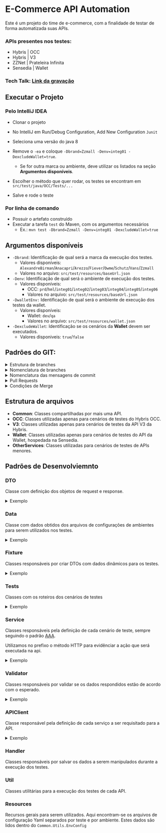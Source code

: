# E-Commerce API Automation
Este é um projeto do time de e-commerce, com a finalidade de testar de forma automatizada suas APIs.

### APIs presentes nos testes:
- Hybris | OCC
- Hybris | V3
- ZZNet | Prateleira Infinita
- Sensedia | Wallet

### Tech Talk: [Link da gravação](https://drive.google.com/file/d/1tx1_DGb73UWVVXTHeUa1qL0hNmmgUIDy/view)

## Executar o Projeto

### Pelo IntelliJ IDEA
- Clonar o projeto
- No IntelliJ em Run/Debug Configuration, Add New Configuration `Junit`
- Seleciona uma versão do java 8
- Remove o `-ea` e coloque `-Dbrand=Zzmall -Denv=integ01 -DexcludeWallet=true`.
  - Se for outra marca ou ambiente, deve utilizar os listados na seção **Argumentos disponíveis**.
- Escolher o método que quer rodar, os testes se encontram em `src/test/java/OCC/Tests/...`

- Salve e rode o teste

### Por linha de comando
- Possuir o artefato construído
- Executar a tarefa `test` do Maven, com os argumentos necessários
  - Ex.: `mvn test -Dbrand=Zzmall -Denv=integ01 -DexcludeWallet=true`

## Argumentos disponíveis

- `-Dbrand`: Identificação de qual será a marca da execução dos testes.
  - Valores disponíveis: `AlexandreBirman`/`Anacapri`/`Arezzo`/`Fiever`/`Owme`/`Schutz`/`Vans`/`Zzmall`
  - Valores no arquivo: `src/test/resources/baseUrl.json`
- `-Denv`: Identificação de qual será o ambiente de execução dos testes.
  - Valores disponíveis: 
    - OCC: `prd`/`hml`/`integ01`/`integ02`/`integ03`/`integ04`/`integ05`/`integ06`
    - Valores no arquivo: `src/test/resources/baseUrl.json`
- `-DwalletEnv:` Identificação de qual será o ambiente de execução dos testes da wallet.
  - Valores disponíveis:
    - Wallet: `dev`/`qa`
    - Valores no arquivo: `src/test/resources/wallet.json`
- `-DexcludeWallet`: Identificação se os cenários da **Wallet** devem ser executados.
  - Valores disponiveis: `true`/`false`

## Padrões do GIT:
<details>
  <summary>Estrutura de branches</summary>

```   
 main
  |
  |
  |_____ develop -> branch com o código que reflete o produto em atual desenvolvimento
          |
          |
          |_______ feat/login -> branch de uma nova feature que será mergeada para a dev
          |
          |
          |_______ fix/home-alignment -> branch de uma correção que será mergeada para a dev
          |
          |
          |_______ refactor/user-state -> branch de um refactor que será mergeado para a dev
          |
          |
          |_______ docs/define-git-default -> branch de uma inclusão de documentação que será mergeado na dev
          |
          |
          |_______ revert/login -> branch de um código que foi implementado recentemente e terá que voltar ao seu estado anterior
```
Sendo assim para criar uma nova feature, corrigir um bug ou fazer um refactor
você sempre abrirá uma nova branch a partir da `develop`.
```
git checkout develop
git pull
git checkout -b <nome_da_sua_branch>
```

</details>

<details>
  <summary>Nomenclatura de branches</summary>

Para criar um nova branch devemos seguir alguns padrões para preservar uma boa organização do repositório.
O nome da sua branch sempre será composto por duas seções principais separados por uma `/`. São elas:

**O tipo de tarefa feita na branch:**
- **feat**: Nova feature
- **fix**: Correção de bug
- **refactor**: Mudanças no código que não são nem correção de bug nem novas features
- **docs**: Inclusão ou mudanças na documentação
- **revert**: Quando uma implementação recente precisa ser retornada ao seu estado anterior

**O que está sendo feito na branch:**

Nessa parte iremos ser um pouco mais específicos, que tipo de `feat`, `fix`,`refactor`, `docs` ou `revert` vocês está fazendo?
Digamos que eu esteja fazendo a feature de login do usuário.
Sendo assim, posso criar uma branch nomeada `feat/user-login`, tente ser objetivo e claro ao pensar neste nome.
Outro ponto importante é que: nomes compostos devem ser sempre separados por `-` mantendo todas as letras em lowercase
e sempre utilizando a lingua inglesa.

</details>

<details>
  <summary>Nomenclatura das mensagens de commit</summary>

Da mesma forma que as novas branches, as mensagens de commit também devem seguir um padrão predefinido.
Todas elas devem conter um dos seguintes prefixos: `feat`,`fix`,`refactor`,`docs`, `revert`.

- `feat`: Implementação de uma nova feature
- `fix`: Correção de um bug
- `refactor`: Mudanças no código que não são nem correção de bug nem novas features, normalmente mudanças relacionadas a estrutura do código
- `docs`: Adições ou mudanças na documentação
- `revert`: Quando algo que foi feito recentemente dentro da branch estiver sendo revertido para o seu estado anterior

Após o prefixo seguido de `:` devemos detalhar melhor o que exatamente foi feito nos arquivos que estão sendo `commitados`.
Seguindo o mesmo exemplo dado anteriormente, digamos que eu tenha feito a parte de chamar o endpoint de autenticação para buscar o `accessToken` e o `refreshToken`.
A mensagem de commit poderia ser algo como: `Feat: Request access and refresh tokens`.

**Boas práticas:**
- Escrever mensagens de commit curtas com no máximo 50 caracteres
- Escrever as mensagens sempre em inglês
- Evitar muitas abreviações

</details>

<details>
  <summary>Pull Requests</summary>

Nessa etapa teremos que seguir algumas regras e padrões, conforme abaixo.

**Título:**

O título deve ser o nome da branch na qual você estava trabalhando no formato literal, `Feat: Nome da branch de forma literal`,
pois dessa forma as mensagens de merge no histórico do git ficam limpas e claras.

Exemplo no histórico: `Merged PR 1085: Feat: Change wallet services methods name`.

**Descrição:**

Aqui você colocará o objetivo daquele PR, detalhes sobre as modificações feitas e pontos de atenção, caso existam,
que devem ser observados durante o code review.

**Reviewers:**

Solicite o review de todos os membros que atuam no projeto da automação de api.

**Work items to link:**

Nesse campo do pull request você deve vincular a task relacionada.

</details>

<details>
  <summary>Condições de Merge</summary>

Um PR poderá ser mergeado após ter pelo menos 2 approves e nenhum `change request` ou comentários não resolvidos.
Qualquer um pode fazer o merge desde que o PR atenda esses critérios.

</details>

## Estrutura de arquivos

- **Common**: Classes compartilhadas por mais uma API.
- **OCC**: Classes utilizadas apenas para cenários de testes do Hybris OCC.
- **V3**: Classes utilizadas apenas para cenários de testes da API V3 da Hybris.
- **Wallet**: Classes utilizadas apenas para cenários de testes do API da Wallet, hospedada na Sensedia.
- **OtherServices**: Classes utilizadas para cenários de testes de APIs menores.

## Padrões de Desenvolviemnto

### DTO
Classe com definição dos objetos de request e response.
<details>
  <summary>Exemplo</summary>

   ```
public class ClassName[Request/Response]DTO extends AbstractDTO<ClassName[Request/Response]DTO> {

	private String attribute;
	private ClassNameChild[Request/Response]DTO childAttribute;

	public String getAttribute() {
		return attribute;
	}

	public void setAttribute(String attribute) {
		this.attribute = attribute;
	}

	public String getChildAttribute() {
		return childAttribute;
	}

	public void setChildAttribute(String childAttribute) {
		this.childAttribute = childAttribute;
	}
}
   ```
</details>

### Data
Classe com dados obtidos dos arquivos de configurações de ambientes para serem utilizados nos testes. 
<details>
  <summary>Exemplo</summary>

   ```
public class WalletDataTest {

	public static String getClientId() {
		return getConfigValue(getWalletConfigMapped(), "clientId");
	}

	public static String getClientSecret() {
		return getConfigValue(getWalletConfigMapped(), "clientSecret");
	}

	public static String getBaseUrl() {
		return getConfigValue(getWalletConfigMapped(), "baseUrl");
	}

	public static String getBaseAuthUrl() {
		return getConfigValue(getWalletConfigMapped(), "baseAuthUrl");
	}

	public static String getLoginEmail() {
		return getConfigValue(getWalletConfigMapped(), "loginEmail");
	}

	public static String getLoginDomain() {
		return getConfigValue(getWalletConfigMapped(), "loginDomain");
	}

}
   ```
</details>

### Fixture
Classes responsáveis por criar DTOs com dados dinâmicos para os testes.
<details>
  <summary>Exemplo</summary>

   ```
public class ClassNameRequestDTOFixture {

	private ClassNameRequestDTO classNameDTO;

	private ClassNameRequestDTOFixture() {
		classNameDTO = new ClassNameRequestDTO();
		classNameDTO.setAttributo(RandomStringUtils.randomNumeric(6));
		classNameDTO.setChildAttribute(ClassNameChildDTOFixture.get().build());
	}

  public static ClassNameRequestDTOFixture get() {
		return new ClassNameRequestDTOFixture();
	}
	
    public ClassNameRequestDTO build() {
		return classNameDTO;
	}
	
	private ClassNameRequestDTOFixture random() {
		return this
		.withChildAttributeSomeValue()
		.withAttributeSomeValue()
	
	public static ClassNameRequestDTOFixture getRandom() {
		return ClassNameRequestDTOFixture.get().random();
	}

	public ClassNameRequestDTOFixture withAttributeSomeValue() {
		classNameDTO.setAttribute(someValue);
		return this;
	}
	
	public ClassNameRequestDTOFixture withChildAttributeSomeValue() {
		classNameDTO.setChildAttribute(someValue);
		return this;
	}
}
   ```
</details>

### Tests
Classes com os roteiros dos cenários de testes
<details>
  <summary>Exemplo</summary>

   ```
public class ClassNameTest {

	@BeforeEach
	public void init() {
		Utils.init();
	}

	@Test
	public void [post/get/...]SomeTest() {
		ClassName01Service.[post/get/...]SomeTest();
		ClassName02Service.[post/get/...]SomeTest();
	}
}
   ```
</details>

### Service
Classes responsáveis pela definição de cada cenário de teste, sempre seguindo o padrão [AAA](https://medium.com/@alamonunes/teste-unit%C3%A1rio-e-o-padr%C3%A3o-aaa-arrange-act-assert-cb81d587368a).

Utilizamos no prefixo o método HTTP para evidênciar a ação que será executada na api.
<details>
  <summary>Exemplo</summary>

   ```
public class ClassNameService {

	public static void postSomeTest() {
		ClassNameDTO classNameDTO = new ClassNameDTOFixture().withAttributeSomeValue().build();

		Response response = APIClient.postSomeRequest(classNameDTO);

		List<Validator> validators = Arrays.asList(new StatusCodeValidator(), new Some01Validator(), new Some02Validator());
		Assertions.assertTrue(validators.stream().allMatch(validator -> validator.validate(response)));
	}
	
	public static void postSomeTestWithHandleValues() {
		ClassNameDTO classNameDTO = new ClassNameDTOFixture().withAttributeSomeValue().build();

		Response response = APIClient.postSomeRequest(classNameDTO);

		List<Validator> validators = Arrays.asList(new StatusCodeValidator(), new Some01Validator(), new Some02Validator());
		Assertions.assertTrue(validators.stream().allMatch(validator -> validator.validate(response)));
		
		handleSomeValue(classNameDTO, response);
	}
}
   ```
</details>

### Validator
Classes responsáveis por validar se os dados respondidos estão de acordo com o esperado.
<details>
  <summary>Exemplo</summary>

   ```
public class SomeValidator implements Validator {

	@Override
	public boolean validate(Response response) {
		ClassNameDTO classNameDTO = new ClassNameDTO().fromJsonString(response.getBody().asString());

		Assertions.assertNotNull(classNameDTO.getAttribute());
		Assertions.assertEquals(someValue, classNameDTO.getAttribute());

		return true;
	}
}
   ```
</details>

### APIClient
Classe responsável pela definição de cada serviço a ser requisitado para a API.
<details>
  <summary>Exemplo</summary>

   ```
public class APIClient {

    public static Response postSomeRequest(ClassNameRequestDTO requestDTO) {
        RestAssured.baseURI = Utils.getBaseUrl();

        RequestSpecification request = RestAssured.given();
        request.contentType(ContentType.JSON);
        request.header("Authorization", "Bearer " + Utils.getAccessToken());
        request.header("Cookie",Utils.getCookies());

        request.body(requestDTO.toJson().toString());

        Response response = request.post("/arezzocoocc/v2/" + Utils.getSiteUid() + "/something/something");
        response.getBody().print();

        Utils.setCookies(response.getCookies());

        return response;
    }
    
    public static Response getSomeRequest(ClassNameRequestDTO requestDTO) {
        RestAssured.baseURI = Utils.getBaseUrl();

        RequestSpecification request = RestAssured.given();
        request.contentType(ContentType.JSON);
        request.header("Authorization", "Bearer " + Utils.getAccessToken());
        request.header("Cookie",Utils.getCookies());

        request.queryParams(requestDTO.toMap());

        Response response = request.get("/arezzocoocc/v2/" + Utils.getSiteUid() + "/something/something");
        response.getBody().print();

        Utils.setCookies(response.getCookies());

        return response;
    }
}
   ```
</details>

### Handler
Classes responsáveis por salvar os dados a serem manipulados durante a execução dos testes.

### Util
Classes utilitárias para a execução dos testes de cada API.

### Resources
Recursos gerais para serem utilizados. Aqui encontram-se os arquivos de configuração Yaml separados por teste e por ambiente. Estes dados são lidos dentro do `Common.Utils.EnvConfig`
